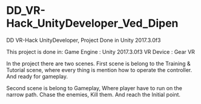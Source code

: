 # DD_VR-Hack_UnityDeveloper_Ved_Dipen
DD VR-Hack UnityDeveloper, Project Done in Unity 2017.3.0f3


This project is done in:
Game Engine	: Unity 2017.3.0f3
VR Device	: Gear VR

In the project there are two scenes. First scene is belong to the Training & Tutorial scene, where every thing is mention
how to operate the controller. And ready for gameplay.

Second scene is belong to Gameplay, Where player have to run on the narrow path. Chase the enemies, Kill them. And reach the 
Initial point. 
